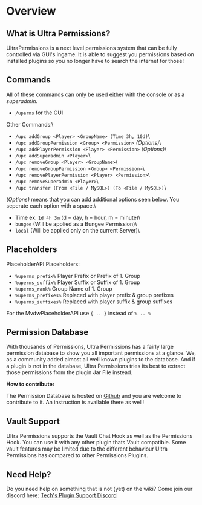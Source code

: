 # Overview

## What is Ultra Permissions?

UltraPermissions is a next level permissions system that can be fully controlled via GUI's ingame. It is able to suggest you permissions based on installed plugins so you no longer have to search the internet for those! 

## Commands

All of these commands can only be used either with the console or as a *superadmin*.

* `/uperms` for the GUI

Other Commands:\
  - `/upc addGroup <Player> <GroupName> (Time 3h, 10d)`\
  - `/upc addGroupPermission <Group> <Permission>` *(Options)*\
  - `/upc addPlayerPermission <Player> <Permission>` *(Options)*\
  - `/upc addSuperadmin <Player>`\
  - `/upc removeGroup <Player> <GroupName>`\
  - `/upc removeGroupPermission <Group> <Permission>`\
  - `/upc removePlayerPermission <Player> <Permission>`\
  - `/upc removeSuperadmin <Player>`\
  - `/upc transfer (From <File / MySQL>) (To <File / MySQL>)`\

*(Options)* means that you can add additional options seen below. You seperate each option with a space.\

 - Time ex. `1d 4h 3m` (d = day, h = hour, m = minute)\
 - `bungee` (Will be applied as a Bungee Permission)\
 - `local` (Will be applied only on the current Server)\

## Placeholders

PlaceholderAPI Placeholders:

* `%uperms_prefix%` Player Prefix or Prefix of 1. Group
* `%uperms_suffix%` Player Suffix or Suffix of 1. Group
* `%uperms_rank%` Group Name of 1. Group
* `%uperms_prefixes%` Replaced with player prefix & group prefixes
* `%uperms_suffixes%` Replaced with player suffix & group suffixes

For the MvdwPlaceholderAPI use `{ .. }` instead of `% .. %`

## Permission Database

With thousands of Permissions, Ultra Permissions has a fairly large permission database to show you all important permissions at a glance. We, as a community added almost all well known plugins to the database. And if a plugin is not in the database, Ultra Permissions tries its best to extract those permissions from the plugin Jar File instead.

**How to contribute:**

The Permission Database is hosted on [Github](https://github.com/TechsCode/UltraPermissionsDatabase) and you are welcome to contribute to it. An instruction is available there as well!

## Vault Support

Ultra Permissions supports the Vault Chat Hook as well as the Permissions Hook. You can use it with any other plugin thats Vault compatible. Some vault features may be limited due to the different behaviour Ultra Permissions has compared to other Permissions Plugins.

## Need Help?

Do you need help on something that is not (yet) on the wiki? Come join our discord here: [Tech's Plugin Support Discord](https://discord.gg/GmuPTqb)
